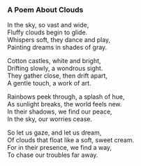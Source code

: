 ### A Poem About Clouds

In the sky, so vast and wide,  
Fluffy clouds begin to glide.  
Whispers soft, they dance and play,  
Painting dreams in shades of gray.

Cotton castles, white and bright,  
Drifting slowly, a wondrous sight.  
They gather close, then drift apart,  
A gentle touch, a work of art.

Rainbows peek through, a splash of hue,  
As sunlight breaks, the world feels new.  
In their shadows, we find our peace,  
In the sky, our worries cease.

So let us gaze, and let us dream,  
Of clouds that float like a soft, sweet cream.  
For in their presence, we find a way,  
To chase our troubles far away.